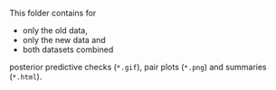 This folder contains for

* only the old data,
* only the new data and
* both datasets combined

posterior predictive checks (`*.gif`), pair plots (`*.png`) and summaries (`*.html`).
